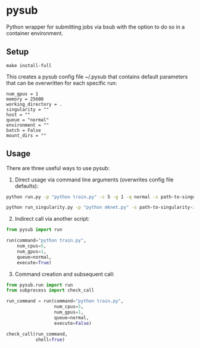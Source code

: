 # pysub
Python wrapper for submitting jobs via bsub with the option to do so in a container environment. 

## Setup
```
make install-full
```

This creates a pysub config file ~/.pysub
that contains default parameters that
can be overwritten for each specific run:
```
num_gpus = 1
memory = 25600
working_directory = .
singularity = ""
host = ""
queue = "normal"
environment = ""
batch = False
mount_dirs = ""
```

## Usage
There are three useful ways to use pysub:

1. Direct usage via command line arguments (overwrites config file defaults):
```bash
python run.py -p "python train.py" -c 5 -g 1 -q normal -s path-to-singularity-image

python run_singularity.py -p "python mknet.py" -s path-to-singularity-image
```

2. Indirect call via another script:
```python
from pysub import run

run(command="python train.py",
    num_cpus=5,
    num_gpus=1,
    queue=normal,
    execute=True)
```

3. Command creation and subsequent call:
```python
from pysub.run import run
from subprocess import check_call

run_command = run(command="python train.py",
                  num_cpus=5,
                  num_gpus=1,
                  queue=normal,
                  execute=False)

check_call(run_command,
           shell=True)
```
